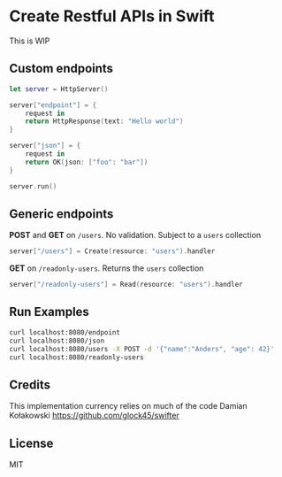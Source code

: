 # Create Restful APIs in Swift

This is WIP

## Custom endpoints
```swift
let server = HttpServer()

server["endpoint"] = {
    request in
    return HttpResponse(text: "Hello world")
}

server["json"] = {
    request in
    return OK(json: ["foo": "bar"])
}

server.run()
```

## Generic endpoints
<b>POST</b> and <b>GET</b> on `/users`. No validation. Subject to a `users` collection
```swift
server["/users"] = Create(resource: "users").handler
```
<b>GET</b> on `/readonly-users`. Returns the `users` collection
```swift
server["/readonly-users"] = Read(resource: "users").handler
```    

## Run Examples
```bash
curl localhost:8080/endpoint
curl localhost:8080/json         
curl localhost:8080/users -X POST -d '{"name":"Anders", "age": 42}' 
curl localhost:8080/readonly-users   
```

## Credits
This implementation currency relies on much of the code Damian Kołakowski https://github.com/glock45/swifter

## License
MIT
